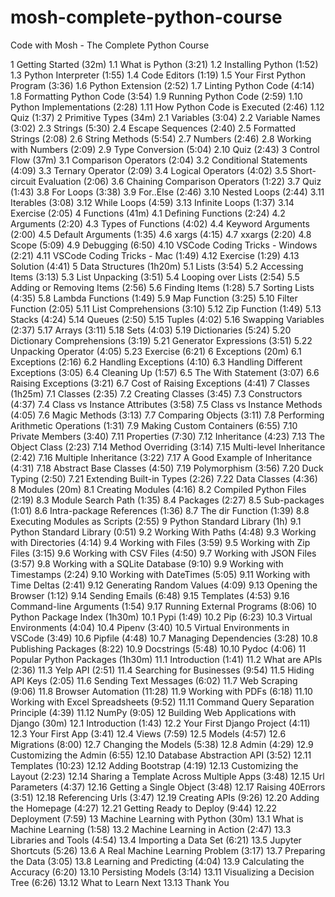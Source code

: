 # mosh-complete-python-course
Code with Mosh - The Complete Python Course

1 Getting Started (32m)
    1.1 What is Python (3:21)
    1.2 Installing Python (1:52)
    1.3 Python Interpreter (1:55)
    1.4 Code Editors (1:19)
    1.5 Your First Python Program (3:36)
    1.6 Python Extension (2:52)
    1.7 Linting Python Code (4:14)
    1.8 Formatting Python Code (3:54)
    1.9 Running Python Code (2:59)
    1.10 Python Implementations (2:28)
    1.11 How Python Code is Executed (2:46)
    1.12 Quiz (1:37)
2 Primitive Types (34m)
    2.1 Variables (3:04)
    2.2 Variable Names (3:02)
    2.3 Strings (5:30)
    2.4 Escape Sequences (2:40)
    2.5 Formatted Strings (2:08)
    2.6 String Methods (5:54)
    2.7 Numbers (2:46)
    2.8 Working with Numbers (2:09)
    2.9 Type Conversion (5:04)
    2.10 Quiz (2:43)
3 Control Flow (37m)
    3.1 Comparison Operators (2:04)
    3.2 Conditional Statements (4:09)
    3.3 Ternary Operator (2:09)
    3.4 Logical Operators (4:02)
    3.5 Short-circuit Evaluation (2:06)
    3.6 Chaining Comparison Operators (1:22)
    3.7 Quiz (1:43)
    3.8 For Loops (3:38)
    3.9 For..Else (2:46)
    3.10 Nested Loops (2:44)
    3.11 Iterables (3:08)
    3.12 While Loops (4:59)
    3.13 Infinite Loops (1:37)
    3.14 Exercise (2:05)
4 Functions (41m)
    4.1 Defining Functions (2:24)
    4.2 Arguments (2:20)
    4.3 Types of Functions (4:02)
    4.4 Keyword Arguments (2:00)
    4.5 Default Arguments (1:35)
    4.6 xargs (4:15)
    4.7 xxargs (2:20)
    4.8 Scope (5:09)
    4.9 Debugging (6:50)
    4.10 VSCode Coding Tricks - Windows (2:21)
    4.11 VSCode Coding Tricks - Mac (1:49)
    4.12 Exercise (1:29)
    4.13 Solution (4:41)
5 Data Structures (1h20m)
    5.1 Lists (3:54)
    5.2 Accessing Items (3:13)
    5.3 List Unpacking (3:51)
    5.4 Looping over Lists (2:54)
    5.5 Adding or Removing Items (2:56)
    5.6 Finding Items (1:28)
    5.7 Sorting Lists (4:35)
    5.8 Lambda Functions (1:49)
    5.9 Map Function (3:25)
    5.10 Filter Function (2:05)
    5.11 List Comprehensions (3:10)
    5.12 Zip Function (1:49)
    5.13 Stacks (4:24)
    5.14 Queues (2:50)
    5.15 Tuples (4:02)
    5.16 Swapping Variables (2:37)
    5.17 Arrays (3:11)
    5.18 Sets (4:03)
    5.19 Dictionaries (5:24)
    5.20 Dictionary Comprehensions (3:19)
    5.21 Generator Expressions (3:51)
    5.22 Unpacking Operator (4:05)
    5.23 Exercise (6:21)
6 Exceptions (20m)
    6.1 Exceptions (2:16)
    6.2 Handling Exceptions (4:10)
    6.3 Handling Different Exceptions (3:05)
    6.4 Cleaning Up (1:57)
    6.5 The With Statement (3:07)
    6.6 Raising Exceptions (3:21)
    6.7 Cost of Raising Exceptions (4:41)
7 Classes (1h25m)
    7.1 Classes (2:35)
    7.2 Creating Classes (3:45)
    7.3 Constructors (4:37)
    7.4 Class vs Instance Attributes (3:58)
    7.5 Class vs Instance Methods (4:05)
    7.6 Magic Methods (3:13)
    7.7 Comparing Objects (3:11)
    7.8 Performing Arithmetic Operations (1:31)
    7.9 Making Custom Containers (6:55)
    7.10 Private Members (3:40)
    7.11 Properties (7:30)
    7.12 Inheritance (4:23)
    7.13 The Object Class (2:23)
    7.14 Method Overriding (3:14)
    7.15 Multi-level Inheritance (2:42)
    7.16 Multiple Inheritance (3:22)
    7.17 A Good Example of Inheritance (4:31)
    7.18 Abstract Base Classes (4:50)
    7.19 Polymorphism (3:56)
    7.20 Duck Typing (2:50)
    7.21 Extending Built-in Types (2:26)
    7.22 Data Classes (4:36)
8 Modules (20m)
    8.1 Creating Modules (4:16)
    8.2 Compiled Python Files (2:19)
    8.3 Module Search Path (1:35)
    8.4 Packages (2:27)
    8.5 Sub-packages (1:01)
    8.6 Intra-package References (1:36)
    8.7 The dir Function (1:39)
    8.8 Executing Modules as Scripts (2:55)
9 Python Standard Library (1h)
    9.1 Python Standard Library (0:51)
    9.2 Working With Paths (4:48)
    9.3 Working with Directories (4:14)
    9.4 Working with Files (3:59)
    9.5 Working with Zip Files (3:15)
    9.6 Working with CSV Files (4:50)
    9.7 Working with JSON Files (3:57)
    9.8 Working with a SQLite Database (9:10)
    9.9 Working with Timestamps (2:24)
    9.10 Working with DateTimes (5:05)
    9.11 Working with Time Deltas (2:41)
    9.12 Generating Random Values (4:09)
    9.13 Opening the Browser (1:12)
    9.14 Sending Emails (6:48)
    9.15 Templates (4:53)
    9.16 Command-line Arguments (1:54)
    9.17 Running External Programs (8:06)
10 Python Package Index (1h30m)
    10.1 Pypi (1:49)
    10.2 Pip (6:23)
    10.3 Virtual Environments (4:04)
    10.4 Pipenv (3:40)
    10.5 Virtual Environments in VSCode (3:49)
    10.6 Pipfile (4:48)
    10.7 Managing Dependencies (3:28)
    10.8 Publishing Packages (8:22)
    10.9 Docstrings (5:48)
    10.10 Pydoc (4:06)
11 Popular Python Packages (1h30m)
    11.1 Introduction (1:41)
    11.2 What are APIs (2:36)
    11.3 Yelp API (2:51)
    11.4 Searching for Businesses (9:54)
    11.5 Hiding API Keys (2:05)
    11.6 Sending Text Messages (6:02)
    11.7 Web Scraping (9:06)
    11.8 Browser Automation (11:28)
    11.9 Working with PDFs (6:18)
    11.10 Working with Excel Spreadsheets (9:52)
    11.11 Command Query Separation Principle (4:39)
    11.12 NumPy (9:05)
12 Building Web Applications with Django (30m)
    12.1 Introduction (1:43)
    12.2 Your First Django Project (4:11)
    12.3 Your First App (3:41)
    12.4 Views (7:59)
    12.5 Models (4:57)
    12.6 Migrations (8:00)
    12.7 Changing the Models (5:38)
    12.8 Admin (4:29)
    12.9 Customizing the Admin (6:55)
    12.10 Database Abstraction API (3:52)
    12.11 Templates (10:23)
    12.12 Adding Bootstrap (4:19)
    12.13 Customizing the Layout (2:23)
    12.14 Sharing a Template Across Multiple Apps (3:48)
    12.15 Url Parameters (4:37)
    12.16 Getting a Single Object (3:48)
    12.17 Raising 40Errors (3:51)
    12.18 Referencing Urls (3:47)
    12.19 Creating APIs (9:26)
    12.20 Adding the Homepage (4:27)
    12.21 Getting Ready to Deploy (9:44)
    12.22 Deployment (7:59)
13 Machine Learning with Python (30m)
    13.1 What is Machine Learning (1:58)
    13.2 Machine Learning in Action (2:47)
    13.3 Libraries and Tools (4:54)
    13.4 Importing a Data Set (6:21)
    13.5 Jupyter Shortcuts (5:26)
    13.6 A Real Machine Learning Problem (3:17)
    13.7 Preparing the Data (3:05)
    13.8 Learning and Predicting (4:04)
    13.9 Calculating the Accuracy (6:20)
    13.10 Persisting Models (3:14)
    13.11 Visualizing a Decision Tree (6:26)
    13.12 What to Learn Next
    13.13 Thank You